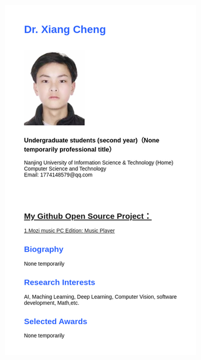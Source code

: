 <body>
	<div 
	     style="
		    font-family: Georgia, Helvetica, Arial, Verdana, san-serif, Times;
			color: #000;
			background-color: #ffffff;
			text-align: left;
			margin-top: 30px;
			margin-bottom: 30px;
			margin-left: auto;
			margin-right: auto;
			padding-left: 50px;
			padding-right: 50px;
			padding-top: 10px;
			padding-bottom: 30px;
			max-width: 960px;
		    ">
		<div style="margin-top:25px">
			<div style="height: 460px;">
				<div width="670px">
					<div>
						<h1 style = "color: #2E64FE;">Dr. Xiang Cheng &nbsp; </h1><h1></h1>
					</div>                       
					<img src="doc/1664969218306.jpg" border="0" width="160"><br>
					<h3>Undergraduate students (second year)（None temporarily professional title） </h3> 
					<p>
						Nanjing University of Information Science & Technology (Home)<br>
						Computer Science and Technology<br>
						Email: 1774148579@qq.com <br>              
					</p>
				</div>
			</div>
			<div>
				<h2 style="color: #2E64FE;"><a href="https://github.com/Super-Badmen-Viper">My Github Open Source Project：</a></h2>
					<p><a href="//github.com/Super-Badmen-Viper/MoZhiMusicPlayer">1.Mozi music PC Edition: Music Player</a></p>
				<h2 style="color: #2E64FE;">Biography</h2>
					<p>None temporarily</p>
				<h2 style="color: #2E64FE;">Research Interests</h2>
					<p>AI, Maching Learning, Deep Learning, Computer Vision, software development, Math,etc.</p>	
				<h2 style="color: #2E64FE;">Selected Awards</h2>
					<p>None temporarily</p>
				<!--
				<h2 style="color: #2E64FE;">Selected Invited Talks</h2>
					<p>None temporarily</p>
				<h2 style="color: #2E64FE;">Selected Publications [Full publication list is available in <a href="">Google Scholar</a>]</h2>
					<p>None temporarily</p>
				<h2 style="color: #2E64FE;">Professional Service</h2>
					<p>None temporarily</p>
				<h2 style="color: #2E64FE;">Selected Challenges</h2>
					<p>None temporarily</p>
				<h2 style="color: #2E64FE;">Teaching</h2>
					<p>None temporarily</p>
				-->
			</div>
		</div>
	</div>
</body>
